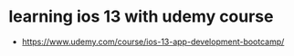 # learning ios 13 with udemy course
* https://www.udemy.com/course/ios-13-app-development-bootcamp/

